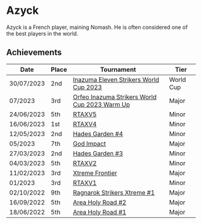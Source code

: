 # Azyck

Azyck is a French player, maining Nomash.
He is often considered one of the best players in the world.

## Achievements

| Date | Place | Tournament | Tier |
| - | - | - | - |
| 30/07/2023 | 2nd | [Inazuma Eleven Strikers World Cup 2023](/inapedia/tournaments/worldcup23.md) | World Cup |
| 07/2023 | 3rd | [Orfeo Inazuma Strikers World Cup 2023 Warm Up](/inapedia/tournaments/misc/orfeowc.md) | Major |
| 24/06/2023 | 5th | [RTAXV5](/inapedia/tournaments/rtaxv/rtaxv5.md) | Minor |
| 16/06/2023 | 1st | [RTAXV4](/inapedia/tournaments/rtaxv/rtaxv4.md) | Minor |
| 12/05/2023 | 2nd | [Hades Garden #4](/inapedia/tournaments/hg/hg4.md) | Minor |
| 05/2023 | 7th | [God Impact](/inapedia/tournaments/misc/godimpact.md) | Major |
| 27/03/2023 | 2nd | [Hades Garden #3](/inapedia/tournaments/hg/hg3.md) | Minor |
| 04/03/2023 | 5th | [RTAXV2](/inapedia/tournaments/rtaxv/rtaxv2.md) | Minor |
| 11/02/2023 | 3rd | [Xtreme Frontier](/inapedia/tournaments/sf/xf.md) | Major |
| 01/2023 | 3rd | [RTAXV1](/inapedia/tournaments/rtaxv/rtaxv1.md) | Minor |
| 02/10/2022 | 9th | [Ragnarok Strikers Xtreme #1](/inapedia/tournaments/ragna/ragnax1.md) | Major |
| 16/09/2022 | 5th | [Area Holy Road #2](/inapedia/tournaments/misc/holyroad2.md) | Major |
| 18/06/2022 | 5th | [Area Holy Road #1](/inapedia/tournaments/misc/holyroad1.md) | Major |
